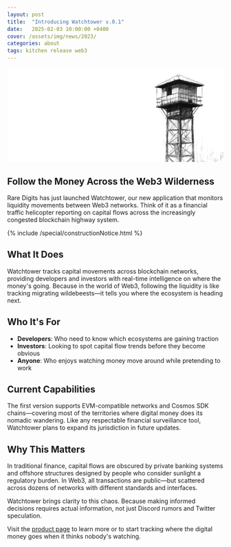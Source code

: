 ```yaml
---
layout: post
title:  "Introducing Watchtower v.0.1"
date:   2025-02-03 10:00:00 +0400
cover: /assets/img/news/2023/
categories: about
tags: kitchen release web3
---
```

![](/assets/img/newsroom/2025/watchtower.jpg)

## Follow the Money Across the Web3 Wilderness

Rare Digits has just launched Watchtower, our new application that monitors liquidity movements between Web3 networks. Think of it as a financial traffic helicopter reporting on capital flows across the increasingly congested blockchain highway system.

<div class="Space">{% include /special/constructionNotice.html %}</div>

## What It Does

Watchtower tracks capital movements across blockchain networks, providing developers and investors with real-time intelligence on where the money's going. Because in the world of Web3, following the liquidity is like tracking migrating wildebeests—it tells you where the ecosystem is heading next.

## Who It's For

- **Developers**: Who need to know which ecosystems are gaining traction
- **Investors**: Looking to spot capital flow trends before they become obvious
- **Anyone**: Who enjoys watching money move around while pretending to work

## Current Capabilities

The first version supports EVM-compatible networks and Cosmos SDK chains—covering most of the territories where digital money does its nomadic wandering. Like any respectable financial surveillance tool, Watchtower plans to expand its jurisdiction in future updates.

## Why This Matters

In traditional finance, capital flows are obscured by private banking systems and offshore structures designed by people who consider sunlight a regulatory burden. In Web3, all transactions are public—but scattered across dozens of networks with different standards and interfaces.

Watchtower brings clarity to this chaos. Because making informed decisions requires actual information, not just Discord rumors and Twitter speculation.

Visit the [product page](/tools/web3/watchtower) to learn more or to start tracking where the digital money goes when it thinks nobody's watching.
